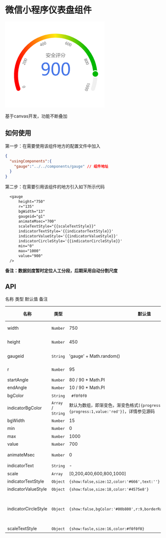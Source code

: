 # 微信小程序仪表盘组件

![](./wx-gauge.png)

基于canvas开发，功能不断叠加

## 如何使用

第一步：在需要使用该组件地方的配置文件中加入

```json
{
  "usingComponents":{
    "gauge":"../../components/gauge" // 组件地址
  }
}
```

第二步：在需要引用该组件的地方引入如下所示代码

``` react
  <gauge 
      height="750" 
      r="135" 
      bgWidth="13"
      gaugeid="g1"
      animateMsec="700" 
      scaleTextStyle="{{scaleTextStyle}}" 
      indicatorTextStyle='{{indicatorTextStyle}}'
      indicatorValueStyle='{{indicatorValueStyle}}'
      indicatorCircleStyle='{{indicatorCircleStyle}}'
      min="0"
      max="1000"
      value="900"
  />
```



**备注：数据刻度暂时定位人工分段，后期采用自动分割尺度**

## API

名称 类型 默认值  备注

| 名称                 | 类型                 | 默认值                                                       | 备注                                                         | 必填 |
| -------------------- | -------------------- | ------------------------------------------------------------ | ------------------------------------------------------------ | ---- |
| width                | `Number`             | 750                                                          | 表盘容器宽度，单位为`rpx`                                    | 否   |
| height               | `Number`             | 450                                                          | 表盘容器高度单位为`rpx`                                      | 否   |
| gaugeid              | `String `            | 'gauge' + Math.random()                                      | 表盘容器组件id，即`canvas`id                                 | 否   |
| r                    | ` Number `           | 95                                                           | 表盘半径，单位为`px`                                         | 否   |
| startAngle           | `Number`             | 80 / 90 * Math.PI                                            | 表盘开角，角度制                                             | 否   |
| endAngle             | `Number`             | 10 / 90 * Math.PI                                            | 表盘闭角，角度制                                             | 否   |
| bgColor              | `String`             | ` #f0f0f0`                                                   | 表盘底色                                                     | 否   |
| indicatorBgColor     | ` Array ` / `String` | 默认为数组，即渐变色，渐变色格式`[{progress:0,value:'#fff'},{progress:1,value:'red'}]`，详情参见源码 | 指示器颜色                                                   | 否   |
| bgWidth              | `Number`             | 15                                                           | 表盘宽度                                                     | 否   |
| min                  | `Number`             | 0                                                            | 最小值                                                       | 否   |
| max                  | `Number`             | 1000                                                         | 最大值                                                       | 否   |
| value                | `Number`             | 700                                                          | 指示器值                                                     | 否   |
| animateMsec          | `Number`             | 0                                                            | 动画时长（毫秒），0表示无动画                                | 否   |
| indicatorText        | `String`             | -                                                            | 指示器文本                                                   | 否   |
| scale                | `Array`              | [0,200,400,600,800,1000]                                     | 指示器标尺刻度                                               | 否   |
| indicatorTextStyle   | `Object`             | `{show:false,size:12,color:'#666',text:''}`                  | 指示器文本样式                                               | 否   |
| indicatorValueStyle  | `Object`             | `{show:false,size:18,color:'#4575e8'}`                       | 指示器值样式                                                 | 否   |
| indicatorCircleStyle | `Object`             | `{show:false,bgColor:'#00b800',r:9,borderRadius:3,borderColor:'#fff'}` | `borderColor`可以为数组，当为数组时采用径向渐变，数组格式同`indicatorBgColor` | 否   |
| scaleTextStyle       | `Object`             | `{show:fasle,size:16,color:#f0f0f0}`                         | 指示器标尺样式                                               | 否   |

